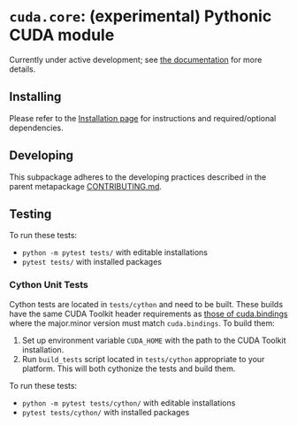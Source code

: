 # `cuda.core`: (experimental) Pythonic CUDA module

Currently under active development; see [the documentation](https://nvidia.github.io/cuda-python/cuda-core/latest/) for more details.

## Installing

Please refer to the [Installation page](https://nvidia.github.io/cuda-python/cuda-bindings/latest/install.html) for instructions and required/optional dependencies.

## Developing

This subpackage adheres to the developing practices described in the parent metapackage [CONTRIBUTING.md](https://github.com/NVIDIA/cuda-python/blob/main/CONTRIBUTING.md).

## Testing

To run these tests:
* `python -m pytest tests/` with editable installations
* `pytest tests/` with installed packages

### Cython Unit Tests

Cython tests are located in `tests/cython` and need to be built. These builds have the same CUDA Toolkit header requirements as [those of cuda.bindings](https://nvidia.github.io/cuda-python/cuda-bindings/latest/install.html#requirements) where the major.minor version must match `cuda.bindings`. To build them:

1. Set up environment variable `CUDA_HOME` with the path to the CUDA Toolkit installation.
2. Run `build_tests` script located in `tests/cython` appropriate to your platform. This will both cythonize the tests and build them.

To run these tests:
* `python -m pytest tests/cython/` with editable installations
* `pytest tests/cython/` with installed packages
